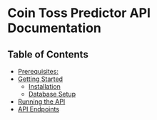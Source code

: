 # Coin Toss Predictor API Documentation

<!-- A warm welcome to the documentation for HNGx Backend Stage 2 Task API. This API allows you to perform CRUD (Create, Read, Update, Delete) operations on person profiles. -->

## Table of Contents

- [Prerequisites:](#prerequisites)
- [Getting Started](#getting-started)
  - [Installation](#installation)
  - [Database Setup](#database-setup)
- [Running the API](#running-the-api)
- [API Endpoints](#api-endpoints)
  <!-- - [Create a Person Profile](#create-a-person-profile)
  - [Get Person Profile](#get-person-profile)
  - [Update Person Profile](#update-person-profile)
  - [Delete Person Profile](#delete-person-profile)
- [Sample Usage](#sample-usage)
- [Limitations and Assumptions](#limitations-and-assumptions) -->

## Prerequisites

Before you begin, ensure you have met the following requirements:

- Python 3.x installed.
- Pip package manager installed.
- A code editor (e.g., VSCode) for development.
- Postman or a similar tool for API testing.

## Getting Started

### Installation

1. Clone the repository:

   ```bash
   https://github.com/Pundit4Real/HNGx-s2-Rest-Api-Basic-CRUD.git
2. Create a virtual environment (recommended):
   ```bash
   python -m venv venv
3. Activate the virtual environment:
   ```bash
   - On Windows:
   venv\Scripts\activate or .\\Scripts.activate.ps1
   
   - On macOS and Linux:
   source venv/bin/activate

4. Install the required dependencies:
    `pip install -r requirements.txt`

### Database Setup
    python manage.py makemigrations
..................................

    python manage.py migrate

### Running the API
*To run the API locally, use the following command:*
    `python manage.py runserver`

*The API will be available at http://localhost:8000/.*

